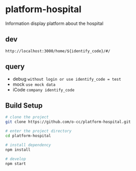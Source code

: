 # platform-hospital

Information display platform about the hospital

## dev

`http://localhost:3000/home/${identify_code}/#/`

## query

- debug `without login or use identify_code = test`
- mock `use mock data`
- iCode `company identify_code`

## Build Setup

```bash
# clone the project
git clone https://github.com/o-cc/platform-hospital.git

# enter the project directory
cd platform-hospital

# install dependency
npm install

# develop
npm start
```

